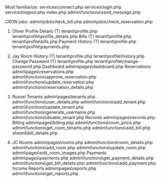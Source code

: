 Must familiarize:
services\connect.php
services\login.php
services\logout.php
index.php
admin\functions\send_message.php

CRON jobs:
admin\jobs\check_bill.php
admin\jobs\check_reservation.php

1. Oliver
   Profile Details (T)
   tenant\profile.php
   tenant\profile\profile_details.php
   Bills (T)
   tenant\profile.php
   tenant\profile\bills.php
   Payment History (T)
   tenant\profile.php
   tenant\profile\payments.php

2. Jay
   Room History (T)
   tenant\profile.php
   tenant\profile\history.php
   Change Password (T)
   tenant\profile.php
   tenant\profile\change-password.php
   Dashboard
   admin\pages\dashboard.php
   Reservations
   admin\pages\reservations.php
   admin\functions\approve_reservation.php
   admin\functions\update_reservation.php
   admin\functions\reservation_details.php

3. Russel
   Tenants
   admin\pages\tenants.php
   admin\functions\user_details.php
   admin\functions\add_tenant.php
   admin\functions\update_tenant.php
   admin\functions\generate_username.php
   admin\functions\disable_tenant.php
   Records
   admin\pages\records.php
   Billing
   admin\pages\billing.php
   admin\functions\room_price.php
   admin\functions\get_room_tenants.php
   admin\functions\add_bill.php
   shared\bill_details.php

4. JC
   Rooms
   admin\pages\rooms.php
   admin\functions\room_details.php
   admin\functions\add_room.php
   admin\functions\update_room.php
   admin\pages\edit_room_images.php
   Payments
   admin\pages\payments.php
   admin\functions\get_payment_details.php
   admin\functions\get_bill_details.php
   admin\functions\add_payment.php
   Income Reports
   admin\pages\reports.php
   admin\functions\get_reports.php

